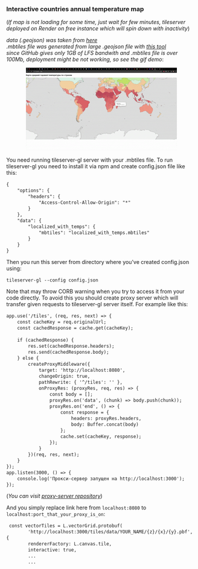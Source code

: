 ### Interactive countries annual temperature map ###
(_If map is not loading for some time, just wait for few minutes, tileserver deployed on Render on free instance which will spin down with inactivity_)

_data (.geojson) was taken from [here](https://globaldatalab.org/geos/table/surfacetempyear/)_ <br>
_.mbtiles file was generated from large .geojson file with [this tool](https://github.com/mapbox/tippecanoe)_<br>
_since GitHub gives only 1GB of LFS bandwith and .mbtiles file is over 100Mb, deployment might be not working, so see the gif demo_:
<p align="center">
<img src="./gif.gif"/>
</p>

You need running tileserver-gl server with your .mbtiles file.
To run tileserver-gl you need to install it via npm and create config.json file like this:
```
{
    "options": {
        "headers": {
            "Access-Control-Allow-Origin": "*"
        }
    },
    "data": {
        "localized_with_temps": {
            "mbtiles": "localized_with_temps.mbtiles"
        }
    }
}
```
Then you run this server from directory where you've created config.json using:
```
tileserver-gl --config config.json
```
Note that may throw CORB warning when you try to access it from your code directly. To avoid this you should create proxy server which will transfer given requests to tileserver-gl server itself. 
For example like this:
```
app.use('/tiles', (req, res, next) => {
    const cacheKey = req.originalUrl;
    const cachedResponse = cache.get(cacheKey);

    if (cachedResponse) {
        res.set(cachedResponse.headers);
        res.send(cachedResponse.body);
    } else {
        createProxyMiddleware({
            target: 'http://localhost:8080',
            changeOrigin: true,
            pathRewrite: { '^/tiles': '' },
            onProxyRes: (proxyRes, req, res) => {
                const body = [];
                proxyRes.on('data', (chunk) => body.push(chunk));
                proxyRes.on('end', () => {
                    const response = {
                        headers: proxyRes.headers,
                        body: Buffer.concat(body)
                    };
                    cache.set(cacheKey, response);
                });
            }
        })(req, res, next);
    }
});
app.listen(3000, () => {
    console.log('Прокси-сервер запущен на http://localhost:3000');
});
```
(_You can visit [proxy-server repository](https://github.com/dtfyu3/tileservergl-proxy)_)


And you simply replace link here from ```localhost:8080``` to ```localhost:port_that_your_proxy_is_on```:
```
 const vectorTiles = L.vectorGrid.protobuf(
        'http://localhost:3000/tiles/data/YOUR_NAME/{z}/{x}/{y}.pbf', {
        rendererFactory: L.canvas.tile,
        interactive: true,
        ...
        ...
```
